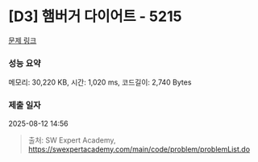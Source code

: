 # [D3] 햄버거 다이어트 - 5215 

[문제 링크](https://swexpertacademy.com/main/code/problem/problemDetail.do?contestProbId=AWT-lPB6dHUDFAVT) 

### 성능 요약

메모리: 30,220 KB, 시간: 1,020 ms, 코드길이: 2,740 Bytes

### 제출 일자

2025-08-12 14:56



> 출처: SW Expert Academy, https://swexpertacademy.com/main/code/problem/problemList.do